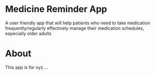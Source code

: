 # Medicine Reminder App
A user friendly app that will help patients who need to take medication frequently/regularly effectively manage their medication schedules, especially older adults

# About
This app is for xyz....




